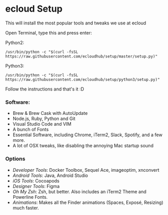 # ecloud Setup

This will install the most popular tools and tweaks we use at ecloud

Open Terminal, type this and press enter:

Python2:

```shell
/usr/bin/python -c "$(curl -fsSL https://raw.githubusercontent.com/ecloudhub/setup/master/setup.py)"
```

Python3:

```shell
/usr/bin/python -c "$(curl -fsSL https://raw.githubusercontent.com/ecloudhub/setup/python3/setup.py)"
```

Follow the instructions and that's it :D

### Software:

* Brew & Brew Cask with AutoUpdate
* Node.js, Ruby, Python and Git
* Visual Studio Code and VIM
* A bunch of Fonts
* Essential Software, including Chrome, iTerm2, Slack, Spotify, and a few more.
* A lot of OSX tweaks, like disabling the annoying Mac startup sound

### Options

* *Developer Tools*: Docker Toolbox, Sequel Ace, imageoptim, xnconvert
* *Android Tools*: Java, Android Studio
* *iOS Tools*: Cocoapods
* *Designer Tools*: Figma
* *Oh My Zsh*: Zsh, but better. Also includes an iTerm2 Theme and Powerline Fonts.
* *Animations*: Makes all the Finder animations (Spaces, Exposé, Resizing) much faster.
